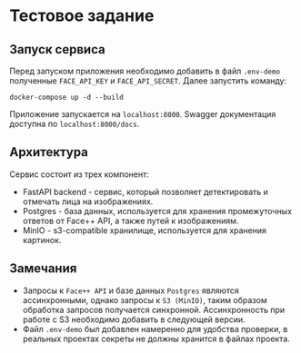 # Тестовое задание

## Запуск сервиса 
Перед запуском приложения необходимо добавить в файл `.env-demo` полученные `FACE_API_KEY` и `FACE_API_SECRET`. 
Далее запустить команду:
    
    docker-compose up -d --build 

Приложение запускается на `localhost:8000`. Swagger документация доступна по `localhost:8000/docs`. 

## Архитектура 
Сервис состоит из трех компонент: 
* FastAPI backend - сервис, который позволяет детектировать и отмечать лица на изображениях. 
* Postgres - база данных, используется для хранения промежуточных ответов от Face++ API, а также путей к изображениям.
* MinIO - s3-compatible хранилище, используется для хранения картинок. 

## Замечания
* Запросы к `Face++ API` и базе данных `Postgres` являются ассинхронными, однако запросы к `S3 (MinIO)`, таким образом обработка запросов получается синхронной. 
Ассинхронность при работе с S3 необходимо добавить в следующей версии.
* Файл `.env-demo` был добавлен намеренно для удобства проверки, в реальных проектах секреты не должны хранится в файлах проекта.